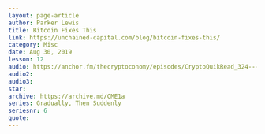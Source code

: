 ```yaml
---
layout: page-article
author: Parker Lewis
title: Bitcoin Fixes This
link: https://unchained-capital.com/blog/bitcoin-fixes-this/
category: Misc
date: Aug 30, 2019
lesson: 12
audio: https://anchor.fm/thecryptoconomy/episodes/CryptoQuikRead_324---Bitcoin-Fixes-This-Parker-Lewis-e97cia/a-a1332hb
audio2: 
audio3: 
star: 
archive: https://archive.md/CME1a
series: Gradually, Then Suddenly
seriesnr: 6
quote: 
---
```


